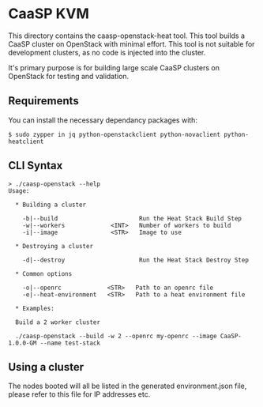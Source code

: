 # CaaSP KVM

This directory contains the caasp-openstack-heat tool. This tool builds a CaaSP cluster
on OpenStack with minimal effort. This tool is not suitable for development clusters, as
no code is injected into the cluster.

It's primary purpose is for building large scale CaaSP clusters on OpenStack for testing
and validation.

## Requirements

You can install the necessary dependancy packages with:

    $ sudo zypper in jq python-openstackclient python-novaclient python-heatclient

## CLI Syntax

    > ./caasp-openstack --help
    Usage:

      * Building a cluster

        -b|--build                       Run the Heat Stack Build Step
        -w|--workers             <INT>   Number of workers to build
        -i|--image               <STR>   Image to use

      * Destroying a cluster

        -d|--destroy                     Run the Heat Stack Destroy Step

      * Common options

        -o|--openrc             <STR>   Path to an openrc file
        -e|--heat-environment   <STR>   Path to a heat environment file

      * Examples:

      Build a 2 worker cluster

      ./caasp-openstack --build -w 2 --openrc my-openrc --image CaaSP-1.0.0-GM --name test-stack

## Using a cluster

The nodes booted will all be listed in the generated environment.json file, please refer to this
file for IP addresses etc.
